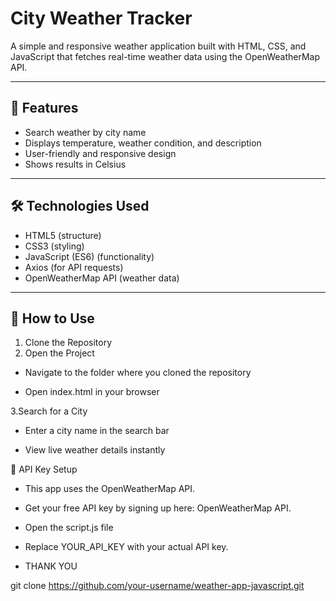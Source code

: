 # City Weather Tracker

A simple and responsive weather application built with HTML, CSS, and JavaScript that fetches real-time weather data using the OpenWeatherMap API.

---

## 📌 Features
- Search weather by city name  
- Displays temperature, weather condition, and description  
- User-friendly and responsive design  
- Shows results in Celsius  

---

## 🛠 Technologies Used
- HTML5 (structure)  
- CSS3 (styling)  
- JavaScript (ES6) (functionality)  
- Axios (for API requests)  
- OpenWeatherMap API (weather data)  

---

## 🚀 How to Use

1. Clone the Repository
2. Open the Project

- Navigate to the folder where you cloned the repository

- Open index.html in your browser

3.Search for a City

- Enter a city name in the search bar

- View live weather details instantly

🔑 API Key Setup
- This app uses the OpenWeatherMap API.

 - Get your free API key by signing up here: OpenWeatherMap API.

- Open the script.js file

- Replace YOUR_API_KEY with your actual API key.
- THANK YOU 














































































































































git clone https://github.com/your-username/weather-app-javascript.git
